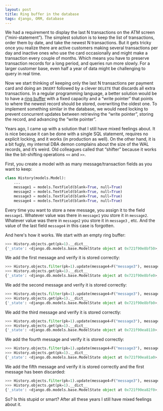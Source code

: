 ```yaml
---
layout: post
title: Ring buffer in the database
tags: django, ORM, database
---
```


We had a requirement to display the last N transactions on the ATM screen (”mini-statement”). The simplest solution is to keep the list of transactions, order them by date, and take the newest N transactions. But it gets tricky once you realize there are active customers making several transactions per day and inactive ones who use the card occasionally and might make a transaction every couple of months. Which means you have to preserve transaction records for a long period, and queries run more slowly. For a larger customer base, even half a year of data might be challenging to query in real time.

Now we start thinking of keeping only the last N transactions per payment card and doing an `INSERT` followed by a clever `DELETE` that discards all extra transactions. In a regular programming language, a better solution would be to have a [ring buffer](https://en.wikipedia.org/wiki/Circular_buffer) with a fixed capacity and a “write pointer” that points to where the newest record should be stored, overwriting the oldest one. To implement something similar in the database, we would need locking to prevent concurrent updates between retrieving the “write pointer”, storing the record, and advancing the “write pointer”.

Years ago, I came up with a solution that I still have mixed feelings about. It is nice because it can be done with a single SQL statement, requires no explicit locking, and it works (in production as well). On the other hand, it is a bit fugly, my internal DBA demon complains about the size of the WAL records, and it’s weird. Old colleagues called that “shifter” because it works like the bit-shifting operations `<<` and `>>`.

First, you create a model with as many message/transaction fields as you want to keep:

```python
class History(models.Model):
    ...
    message1 = models.TextField(blank=True, null=True)
    message2 = models.TextField(blank=True, null=True)
    message3 = models.TextField(blank=True, null=True)
    message4 = models.TextField(blank=True, null=True)
```

Every time you want to store a new message, you assign it to the field `message1`. Whatever value was there in `message1` you store it in `message2`. Whatever value was there in `message2`
you store it in `message3` , etc. And the value of the last field `message4` in this case is forgotten.

And here's how it works. We start with an empty ring buffer:

```python
>>> History.objects.get(pk=1).__dict__
{'_state': <django.db.models.base.ModelState object at 0x721f90e8bf50>, 'id': 1, 'message1': None, 'message2': None, 'message3': None, 'message4': None}
```

We add the first message and verify it is stored correctly:

```python
>>> History.objects.filter(pk=1).update(message4=F("message3"), message3=F("message2"), message2=F("message1"), message1="first message")
>>> History.objects.get(pk=1).__dict__
{'_state': <django.db.models.base.ModelState object at 0x721f90e8bfe0>, 'id': 1, 'message1': 'first message', 'message2': None, 'message3': None, 'message4': None}
```

We add the second message and verify it is stored correctly:

```python
>>> History.objects.filter(pk=1).update(message4=F("message3"), message3=F("message2"), message2=F("message1"), message1="second message")
>>> History.objects.get(pk=1).__dict__
{'_state': <django.db.models.base.ModelState object at 0x721f90e8bfb0>, 'id': 1, 'message1': 'second message', 'message2': 'first message', 'message3': None, 'message4': None}
```

We add the third message and verify it is stored correctly:

```python
>>> History.objects.filter(pk=1).update(message4=F("message3"), message3=F("message2"), message2=F("message1"), message1="third message")
>>> History.objects.get(pk=1).__dict__
{'_state': <django.db.models.base.ModelState object at 0x721f90ea8110>, 'id': 1, 'message1': 'third message', 'message2': 'second message', 'message3': 'first message', 'message4': None}
```
We add the fourth message and verify it is stored correctly:

```python
>>> History.objects.filter(pk=1).update(message4=F("message3"), message3=F("message2"), message2=F("message1"), message1="fourth message")
>>> History.objects.get(pk=1).__dict__
{'_state': <django.db.models.base.ModelState object at 0x721f90ea81a0>, 'id': 1, 'message1': 'fourth message', 'message2': 'third message', 'message3': 'second message', 'message4': 'first message'}
```

We add the fifth message and verify it is stored correctly and the first message has been discarded:

```python
>>> History.objects.filter(pk=1).update(message4=F("message3"), message3=F("message2"), message2=F("message1"), message1="fifth message")
>>> History.objects.get(pk=1).__dict__
{'_state': <django.db.models.base.ModelState object at 0x721f90ea82f0>, 'id': 1, 'message1': 'fifth message', 'message2': 'fourth message', 'message3': 'third message', 'message4': 'second message'}
```

So? Is this stupid or smart? After all these years I still have mixed feelings about it.
